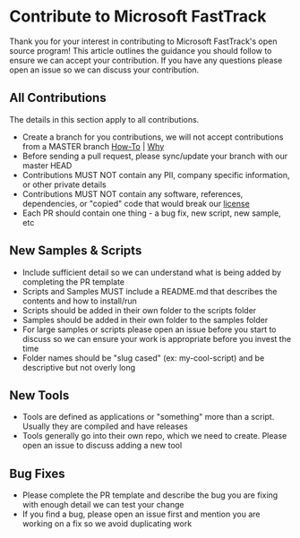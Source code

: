 # Contribute to Microsoft FastTrack

Thank you for your interest in contributing to Microsoft FastTrack's open source program! This article outlines the guidance you should follow to ensure we can accept your contribution. If you have any questions please open an issue so we can discuss your contribution.

## All Contributions

The details in this section apply to all contributions.

* Create a branch for you contributions, we will not accept contributions from a MASTER branch [How-To](https://help.github.com/articles/creating-and-deleting-branches-within-your-repository/) | [Why](https://guides.github.com/introduction/flow/index.html)
* Before sending a pull request, please sync/update your branch with our master HEAD
* Contributions MUST NOT contain any PII, company specific information, or other private details
* Contributions MUST NOT contain any software, references, dependencies, or "copied" code that would break our [license](LICENSE)
* Each PR should contain one thing - a bug fix, new script, new sample, etc

## New Samples & Scripts

* Include sufficient detail so we can understand what is being added by completing the PR template
* Scripts and Samples MUST include a README.md that describes the contents and how to install/run
* Scripts should be added in their own folder to the scripts folder
* Samples should be added in their own folder to the samples folder
* For large samples or scripts please open an issue before you start to discuss so we can ensure your work is appropriate before you invest the time
* Folder names should be "slug cased" (ex: my-cool-script) and be descriptive but not overly long

## New Tools

* Tools are defined as applications or "something" more than a script. Usually they are compiled and have releases
* Tools generally go into their own repo, which we need to create. Please open an issue to discuss adding a new tool

## Bug Fixes

* Please complete the PR template and describe the bug you are fixing with enough detail we can test your change
* If you find a bug, please open an issue first and mention you are working on a fix so we avoid duplicating work



